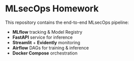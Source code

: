 # MLsecOps Homework

This repository contains the end-to-end MLsecOps pipeline:
- **MLflow** tracking & Model Registry  
- **FastAPI** service for inference  
- **Streamlit** + **Evidently** monitoring  
- **Airflow** DAGs for training & inference  
- **Docker Compose** orchestration  